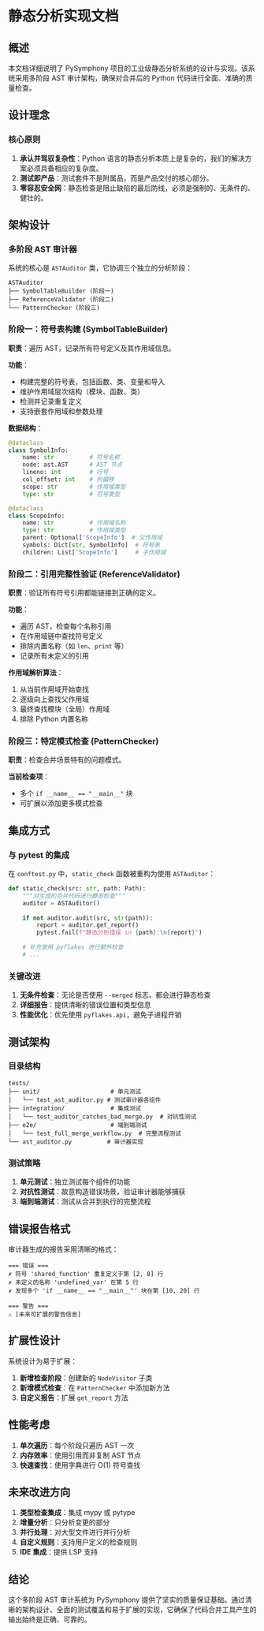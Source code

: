 # 静态分析实现文档

## 概述

本文档详细说明了 PySymphony 项目的工业级静态分析系统的设计与实现。该系统采用多阶段 AST 审计架构，确保对合并后的 Python 代码进行全面、准确的质量检查。

## 设计理念

### 核心原则

1. **承认并驾驭复杂性**：Python 语言的静态分析本质上是复杂的，我们的解决方案必须具备相应的复杂度。
2. **测试即产品**：测试套件不是附属品，而是产品交付的核心部分。
3. **零容忍安全网**：静态检查是阻止缺陷的最后防线，必须是强制的、无条件的、健壮的。

## 架构设计

### 多阶段 AST 审计器

系统的核心是 `ASTAuditor` 类，它协调三个独立的分析阶段：

```
ASTAuditor
├── SymbolTableBuilder (阶段一)
├── ReferenceValidator (阶段二)
└── PatternChecker (阶段三)
```

### 阶段一：符号表构建 (SymbolTableBuilder)

**职责**：遍历 AST，记录所有符号定义及其作用域信息。

**功能**：
- 构建完整的符号表，包括函数、类、变量和导入
- 维护作用域层次结构（模块、函数、类）
- 检测并记录重复定义
- 支持嵌套作用域和参数处理

**数据结构**：
```python
@dataclass
class SymbolInfo:
    name: str          # 符号名称
    node: ast.AST      # AST 节点
    lineno: int        # 行号
    col_offset: int    # 列偏移
    scope: str         # 作用域类型
    type: str          # 符号类型

@dataclass  
class ScopeInfo:
    name: str          # 作用域名称
    type: str          # 作用域类型
    parent: Optional['ScopeInfo']  # 父作用域
    symbols: Dict[str, SymbolInfo]  # 符号表
    children: List['ScopeInfo']     # 子作用域
```

### 阶段二：引用完整性验证 (ReferenceValidator)

**职责**：验证所有符号引用都能链接到正确的定义。

**功能**：
- 遍历 AST，检查每个名称引用
- 在作用域链中查找符号定义
- 排除内置名称（如 `len`、`print` 等）
- 记录所有未定义的引用

**作用域解析算法**：
1. 从当前作用域开始查找
2. 逐级向上查找父作用域
3. 最终查找模块（全局）作用域
4. 排除 Python 内置名称

### 阶段三：特定模式检查 (PatternChecker)

**职责**：检查合并场景特有的问题模式。

**当前检查项**：
- 多个 `if __name__ == "__main__"` 块
- 可扩展以添加更多模式检查

## 集成方式

### 与 pytest 的集成

在 `conftest.py` 中，`static_check` 函数被重构为使用 `ASTAuditor`：

```python
def static_check(src: str, path: Path):
    """对生成的合并代码进行静态检查"""
    auditor = ASTAuditor()
    
    if not auditor.audit(src, str(path)):
        report = auditor.get_report()
        pytest.fail(f"静态分析错误 in {path}:\n{report}")
    
    # 补充使用 pyflakes 进行额外检查
    # ...
```

### 关键改进

1. **无条件检查**：无论是否使用 `--merged` 标志，都会进行静态检查
2. **详细报告**：提供清晰的错误位置和类型信息
3. **性能优化**：优先使用 `pyflakes.api`，避免子进程开销

## 测试架构

### 目录结构

```
tests/
├── unit/                    # 单元测试
│   └── test_ast_auditor.py # 测试审计器各组件
├── integration/             # 集成测试
│   └── test_auditor_catches_bad_merge.py  # 对抗性测试
├── e2e/                     # 端到端测试
│   └── test_full_merge_workflow.py  # 完整流程测试
└── ast_auditor.py          # 审计器实现
```

### 测试策略

1. **单元测试**：独立测试每个组件的功能
2. **对抗性测试**：故意构造错误场景，验证审计器能够捕获
3. **端到端测试**：测试从合并到执行的完整流程

## 错误报告格式

审计器生成的报告采用清晰的格式：

```
=== 错误 ===
✗ 符号 'shared_function' 重复定义于第 [2, 8] 行
✗ 未定义的名称 'undefined_var' 在第 5 行
✗ 发现多个 'if __name__ == "__main__"' 块在第 [10, 20] 行

=== 警告 ===
⚠ [未来可扩展的警告信息]
```

## 扩展性设计

系统设计为易于扩展：

1. **新增检查阶段**：创建新的 `NodeVisitor` 子类
2. **新增模式检查**：在 `PatternChecker` 中添加新方法
3. **自定义报告**：扩展 `get_report` 方法

## 性能考虑

1. **单次遍历**：每个阶段只遍历 AST 一次
2. **内存效率**：使用引用而非复制 AST 节点
3. **快速查找**：使用字典进行 O(1) 符号查找

## 未来改进方向

1. **类型检查集成**：集成 mypy 或 pytype
2. **增量分析**：只分析变更的部分
3. **并行处理**：对大型文件进行并行分析
4. **自定义规则**：支持用户定义的检查规则
5. **IDE 集成**：提供 LSP 支持

## 结论

这个多阶段 AST 审计系统为 PySymphony 提供了坚实的质量保证基础。通过清晰的架构设计、全面的测试覆盖和易于扩展的实现，它确保了代码合并工具产生的输出始终是正确、可靠的。